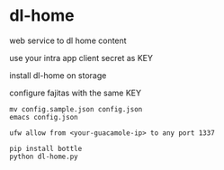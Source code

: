 # dl-home
web service to dl home content

use your intra app client secret as KEY

install dl-home on storage

configure fajitas with the same KEY


```
mv config.sample.json config.json
emacs config.json

ufw allow from <your-guacamole-ip> to any port 1337

pip install bottle
python dl-home.py
```

